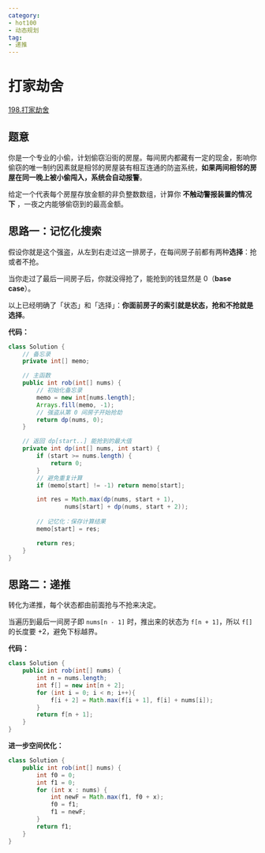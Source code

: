 ```yaml
---
category: 
- hot100
- 动态规划
tag: 
- 递推
---
```


# 打家劫舍

<!-- more -->

[198.打家劫舍](https://leetcode.cn/problems/house-robber/description/?envType=study-plan-v2&envId=top-100-liked)

## 题意

你是一个专业的小偷，计划偷窃沿街的房屋。每间房内都藏有一定的现金，影响你偷窃的唯一制约因素就是相邻的房屋装有相互连通的防盗系统，**如果两间相邻的房屋在同一晚上被小偷闯入，系统会自动报警**。

给定一个代表每个房屋存放金额的非负整数数组，计算你 **不触动警报装置的情况下** ，一夜之内能够偷窃到的最高金额。

## 思路一：记忆化搜索

假设你就是这个强盗，从左到右走过这一排房子，在每间房子前都有两种**选择**：抢或者不抢。

当你走过了最后一间房子后，你就没得抢了，能抢到的钱显然是 $0$（**base case**）。

以上已经明确了「状态」和「选择」：**你面前房子的索引就是状态，抢和不抢就是选择**。

**代码：**

```java
class Solution {
    // 备忘录
    private int[] memo;

    // 主函数
    public int rob(int[] nums) {
        // 初始化备忘录
        memo = new int[nums.length];
        Arrays.fill(memo, -1);
        // 强盗从第 0 间房子开始抢劫
        return dp(nums, 0);
    }

    // 返回 dp[start..] 能抢到的最大值
    private int dp(int[] nums, int start) {
        if (start >= nums.length) {
            return 0;
        }
        // 避免重复计算
        if (memo[start] != -1) return memo[start];

        int res = Math.max(dp(nums, start + 1),
                nums[start] + dp(nums, start + 2));
        
        // 记忆化：保存计算结果
        memo[start] = res;

        return res;
    }
}
```

## 思路二：递推

转化为递推，每个状态都由前面抢与不抢来决定。

当遍历到最后一间房子即 `nums[n - 1]` 时，推出来的状态为 `f[n + 1]`，所以 `f[]` 的长度要 $+2$，避免下标越界。

**代码：**

```java
class Solution {
    public int rob(int[] nums) {
        int n = nums.length;
        int f[] = new int[n + 2];
        for (int i = 0; i < n; i++){
            f[i + 2] = Math.max(f[i + 1], f[i] + nums[i]);
        }
        return f[n + 1];
    }
}
```

**进一步空间优化：**

```java
class Solution {
    public int rob(int[] nums) {
        int f0 = 0;
        int f1 = 0;
        for (int x : nums) {
            int newF = Math.max(f1, f0 + x);
            f0 = f1;
            f1 = newF;
        }
        return f1;
    }
}
```
